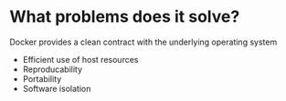 # What problems does it solve?

Docker provides a clean contract with the underlying operating system

 - Efficient use of host resources
 - Reproducability
 - Portability
 - Software isolation






